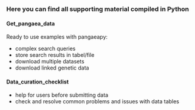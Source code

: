 ### Here you can find all supporting material compiled in Python
#### Get_pangaea_data
Ready to use examples with pangaeapy:
* complex search queries
* store search results in tabel/file
* download multiple datasets
* download linked genetic data
#### Data_curation_checklist
* help for users before submitting data
* check and resolve common problems and issues with data tables

